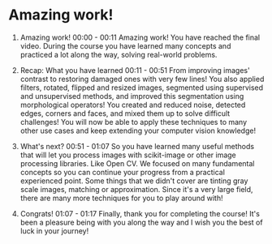 # Amazing work!

1. Amazing work!
00:00 - 00:11
Amazing work! You have reached the final video. During the course you have learned many concepts and practiced a lot along the way, solving real-world problems.

2. Recap: What you have learned
00:11 - 00:51
From improving images' contrast to restoring damaged ones with very few lines! You also applied filters, rotated, flipped and resized images, segmented using supervised and unsupervised methods, and improved this segmentation using morphological operators! You created and reduced noise, detected edges, corners and faces, and mixed them up to solve difficult challenges! You will now be able to apply these techniques to many other use cases and keep extending your computer vision knowledge!

3. What's next?
00:51 - 01:07
So you have learned many useful methods that will let you process images with scikit-image or other image processing libraries. Like Open CV. We focused on many fundamental concepts so you can continue your progress from a practical experienced point. Some things that we didn't cover are tinting gray scale images, matching or approximation. Since it's a very large field, there are many more techniques for you to play around with!

4. Congrats!
01:07 - 01:17
Finally, thank you for completing the course! It's been a pleasure being with you along the way and I wish you the best of luck in your journey!